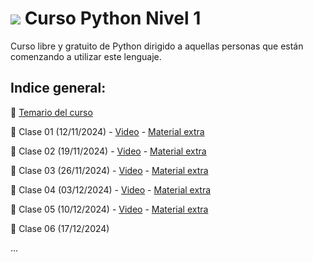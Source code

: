 #  <span><img src="https://img.shields.io/badge/Python-FFD43B?style=for-the-badge&logo=python&logoColor=blue"/></span>  Curso Python Nivel 1
Curso libre y gratuito de Python dirigido a aquellas personas que están comenzando a utilizar este lenguaje.

## Indice general:

📝 [Temario del curso](https://github.com/VintaBytes/Curso_Python_1/blob/main/temario.md)

🚀 Clase 01 (12/11/2024) - [Video](https://www.youtube.com/watch?v=HvR10e8_wnk) - [Material extra](https://github.com/VintaBytes/Curso_Python_1/blob/main/Clase01/clase01.md)
  
🚀 Clase 02 (19/11/2024) - [Video](https://youtu.be/ox668EteVN0) - [Material extra](https://github.com/VintaBytes/Curso_Python_1/blob/main/Clase02/Clase%2002-Variables%20y%20operadores.pdf)
  
🚀 Clase 03 (26/11/2024) - [Video](https://youtu.be/2Ifre11jaeM) - [Material extra](https://github.com/VintaBytes/Curso_Python_1/blob/main/Clase03/Clase%2003-Ingreso%20de%20datos.pdf)

🚀 Clase 04 (03/12/2024) - [Video](https://youtu.be/W7bo4qVbvA4) - [Material extra](https://github.com/VintaBytes/Curso_Python_1/blob/main/Clase04/Clase%2004-Condicionales%20I.pdf)

🚀 Clase 05 (10/12/2024) - [Video](https://youtu.be/mn9MlBtRu6k) - [Material extra](https://github.com/VintaBytes/Curso_Python_1/blob/main/Clase05/Clase%2005-Bucle%20While.pdf)

🚀 Clase 06 (17/12/2024)

...
